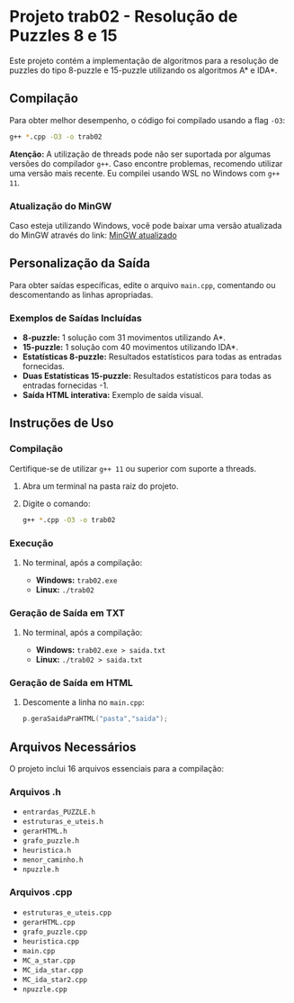 # Projeto trab02 - Resolução de Puzzles 8 e 15

Este projeto contém a implementação de algoritmos para a resolução de puzzles do tipo 8-puzzle e 15-puzzle utilizando os algoritmos A* e IDA*.

## Compilação

Para obter melhor desempenho, o código foi compilado usando a flag `-O3`:

```bash
g++ *.cpp -O3 -o trab02
```

**Atenção:** A utilização de threads pode não ser suportada por algumas versões do compilador `g++`. Caso encontre problemas, recomendo utilizar uma versão mais recente. Eu compilei usando WSL no Windows com `g++ 11`.

### Atualização do MinGW

Caso esteja utilizando Windows, você pode baixar uma versão atualizada do MinGW através do link:
[MinGW atualizado](https://github.com/skeeto/w64devkit/releases)

## Personalização da Saída

Para obter saídas específicas, edite o arquivo `main.cpp`, comentando ou descomentando as linhas apropriadas.

### Exemplos de Saídas Incluídas

- **8-puzzle:** 1 solução com 31 movimentos utilizando A*.
- **15-puzzle:** 1 solução com 40 movimentos utilizando IDA*.
- **Estatísticas 8-puzzle:** Resultados estatísticos para todas as entradas fornecidas.
- **Duas Estatísticas 15-puzzle:** Resultados estatísticos para todas as entradas fornecidas -1.
- **Saída HTML interativa:** Exemplo de saída visual.

## Instruções de Uso

### Compilação

Certifique-se de utilizar `g++ 11` ou superior com suporte a threads.

1. Abra um terminal na pasta raiz do projeto.
2. Digite o comando:

   ```bash
   g++ *.cpp -O3 -o trab02
   ```

### Execução

1. No terminal, após a compilação:

   - **Windows:** `trab02.exe`
   - **Linux:** `./trab02`

### Geração de Saída em TXT

1. No terminal, após a compilação:

   - **Windows:** `trab02.exe > saida.txt`
   - **Linux:** `./trab02 > saida.txt`

### Geração de Saída em HTML

1. Descomente a linha no `main.cpp`:

   ```cpp
   p.geraSaidaPraHTML("pasta","saida");
   ```

## Arquivos Necessários

O projeto inclui 16 arquivos essenciais para a compilação:

### Arquivos .h

- `entrardas_PUZZLE.h`
- `estruturas_e_uteis.h`
- `gerarHTML.h`
- `grafo_puzzle.h`
- `heuristica.h`
- `menor_caminho.h`
- `npuzzle.h`

### Arquivos .cpp

- `estruturas_e_uteis.cpp`
- `gerarHTML.cpp`
- `grafo_puzzle.cpp`
- `heuristica.cpp`
- `main.cpp`
- `MC_a_star.cpp`
- `MC_ida_star.cpp`
- `MC_ida_star2.cpp`
- `npuzzle.cpp`